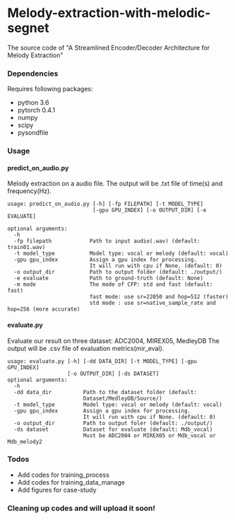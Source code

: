 # Melody-extraction-with-melodic-segnet

The source code of "A Streamlined Encoder/Decoder Architecture for Melody Extraction"

### Dependencies

Requires following packages:

- python 3.6
- pytorch 0.4.1
- numpy
- scipy
- pysondfile

### Usage
#### predict_on_audio.py
Melody extraction on a audio file.
The output will be .txt file of time(s) and frequency(Hz).
```
usage: predict_on_audio.py [-h] [-fp FILEPATH] [-t MODEL_TYPE]
                           [-gpu GPU_INDEX] [-o OUTPUT_DIR] [-e EVALUATE]

optional arguments:
  -h
  -fp filepath            Path to input audio(.wav) (default: train01.wav)
  -t model_type           Model type: vocal or melody (default: vocal)
  -gpu gpu_index          Assign a gpu index for processing.
                          It will run with cpu if None. (default: 0)
  -o output_dir           Path to output folder (default: ./output/)
  -e evaluate             Path to ground-truth (default: None)
  -m mode                 The mode of CFP: std and fast (default: fast)
                          fast mode: use sr=22050 and hop=512 (faster)
                          std mode : use sr=native_sample_rate and hop=256 (more accurate)
```
#### evaluate.py
Evaluate our result on three dataset: ADC2004, MIREX05, MedleyDB
The output will be .csv file of evaluation metrics(mir_eval).
```
usage: evaluate.py [-h] [-dd DATA_DIR] [-t MODEL_TYPE] [-gpu GPU_INDEX]
                   [-o OUTPUT_DIR] [-ds DATASET]
optional arguments:
  -h
  -dd data_dir          Path to the dataset folder (default:
                        Dataset/MedleyDB/Source/)
  -t model_type         Model type: vocal or melody (default: vocal)
  -gpu gpu_index        Assign a gpu index for processing.
                        It will run with cpu if None. (default: 0)
  -o output_dir         Path to output foler (default: ./output/)
  -ds dataset           Dataset for evaluate (default: Mdb_vocal)
                        Must be ADC2004 or MIREX05 or Mdb_vocal or Mdb_melody2 
```

### Todos

 - Add codes for training_process
 - Add codes for training_data_manage
 - Add figures for case-study

### Cleaning up codes and will upload it soon!
